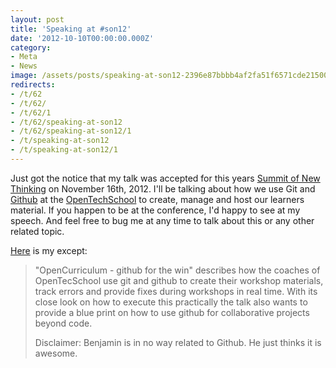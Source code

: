 ```yaml
---
layout: post
title: 'Speaking at #son12'
date: '2012-10-10T00:00:00.000Z'
category:
- Meta
- News
image: /assets/posts/speaking-at-son12-2396e87bbbb4af2fa51f6571cde215006edf5149a5.jpg
redirects:
- /t/62
- /t/62/
- /t/62/1
- /t/62/speaking-at-son12
- /t/62/speaking-at-son12/1
- /t/speaking-at-son12
- /t/speaking-at-son12/1
---
```


Just got the notice that my talk was accepted for this years [Summit of New Thinking]() on November 16th, 2012. I'll be talking about how we use Git and [Github](https://github.com) at the [OpenTechSchool](http://www.opentechschool.org) to create, manage and host our learners material. If you happen to be at the conference, I'd happy to see at my speech. And feel free to bug me at any time to talk about this or any other related topic.

[Here](http://open-strategies.de/sessions/opencurriculum-github-for-the-win) is my except:

> "OpenCurriculum - github for the win" describes how the coaches of OpenTecSchool use git and github to create their workshop materials, track errors and provide fixes during workshops in real time. With its close look on how to execute this practically the talk also wants to provide a blue print on how to use github for collaborative projects beyond code.
>
> Disclaimer: Benjamin is in no way related to Github. He just thinks it is awesome.
